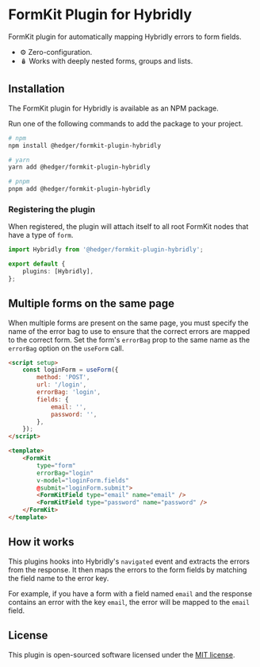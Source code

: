 # FormKit Plugin for Hybridly

FormKit plugin for automatically mapping Hybridly errors to form fields.

-   ⚙️ Zero-configuration.
-   🪆 Works with deeply nested forms, groups and lists.

## Installation

The FormKit plugin for Hybridly is available as an NPM package.

Run one of the following commands to add the package to your project.

```bash
# npm
npm install @hedger/formkit-plugin-hybridly

# yarn
yarn add @hedger/formkit-plugin-hybridly

# pnpm
pnpm add @hedger/formkit-plugin-hybridly
```

### Registering the plugin

When registered, the plugin will attach itself to all root FormKit nodes that
have a type of `form`.

```ts
import Hybridly from '@hedger/formkit-plugin-hybridly';

export default {
    plugins: [Hybridly],
};
```

## Multiple forms on the same page

When multiple forms are present on the same page, you must specify the name of
the error bag to use to ensure that the correct errors are mapped to the correct
form. Set the form's `errorBag` prop to the same name as the `errorBag` option
on the `useForm` call.

```html
<script setup>
    const loginForm = useForm({
        method: 'POST',
        url: '/login',
        errorBag: 'login',
        fields: {
            email: '',
            password: '',
        },
    });
</script>

<template>
    <FormKit
        type="form"
        errorBag="login"
        v-model="loginForm.fields"
        @submit="loginForm.submit">
        <FormKitField type="email" name="email" />
        <FormKitField type="password" name="password" />
    </FormKit>
</template>
```

## How it works

This plugins hooks into Hybridly's `navigated` event and extracts the errors
from the response. It then maps the errors to the form fields by matching the
field name to the error key.

For example, if you have a form with a field named `email` and the response
contains an error with the key `email`, the error will be mapped to the `email`
field.

## License

This plugin is open-sourced software licensed under the
[MIT license](LICENSE.md).
